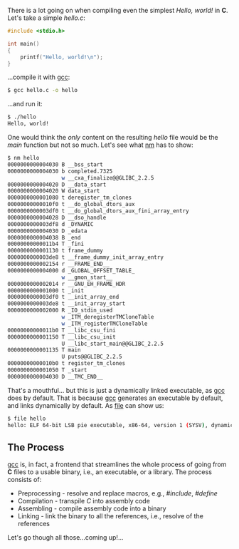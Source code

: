 There is a lot going on when compiling even the simplest _Hello, world!_ in **C**. Let's take a simple _hello.c_:
```c
#include <stdio.h>

int main()
{
    printf("Hello, world!\n");
}
```

...compile it with [gcc](https://linux.die.net/man/1/gcc):
```sh
$ gcc hello.c -o hello
```

...and run it:
```sh
$ ./hello
Hello, world!
```

One would think the _only_ content on the resulting _hello_ file would be the _main_ function but not so much. Let's see what [nm](https://linux.die.net/man/1/nm) has to show:
```sh
$ nm hello
0000000000004030 B __bss_start
0000000000004030 b completed.7325
                 w __cxa_finalize@@GLIBC_2.2.5
0000000000004020 D __data_start
0000000000004020 W data_start
0000000000001080 t deregister_tm_clones
00000000000010f0 t __do_global_dtors_aux
0000000000003df0 t __do_global_dtors_aux_fini_array_entry
0000000000004028 D __dso_handle
0000000000003df8 d _DYNAMIC
0000000000004030 D _edata
0000000000004038 B _end
00000000000011b4 T _fini
0000000000001130 t frame_dummy
0000000000003de8 t __frame_dummy_init_array_entry
0000000000002154 r __FRAME_END__
0000000000004000 d _GLOBAL_OFFSET_TABLE_
                 w __gmon_start__
0000000000002014 r __GNU_EH_FRAME_HDR
0000000000001000 t _init
0000000000003df0 t __init_array_end
0000000000003de8 t __init_array_start
0000000000002000 R _IO_stdin_used
                 w _ITM_deregisterTMCloneTable
                 w _ITM_registerTMCloneTable
00000000000011b0 T __libc_csu_fini
0000000000001150 T __libc_csu_init
                 U __libc_start_main@@GLIBC_2.2.5
0000000000001135 T main
                 U puts@@GLIBC_2.2.5
00000000000010b0 t register_tm_clones
0000000000001050 T _start
0000000000004030 D __TMC_END__
```

That's a mouthful... but this is just a dynamically linked executable, as [gcc](https://linux.die.net/man/1/gcc) does by default. That is because [gcc](https://linux.die.net/man/1/gcc) generates an executable by default, and links dynamically by default. As [file](https://linux.die.net/man/1/file) can show us:
```sh
$ file hello
hello: ELF 64-bit LSB pie executable, x86-64, version 1 (SYSV), dynamically linked, interpreter /lib64/ld-linux-x86-64.so.2, for GNU/Linux 3.2.0, BuildID[sha1]=16447818ee8a943c740e798502de69368488fbc4, not stripped
```

## The Process

[gcc](https://linux.die.net/man/1/gcc) is, in fact, a frontend that streamlines the whole process of going from **C** files to a usable binary, i.e., an executable, or a library. The process consists of:
- Preprocessing - resolve and replace macros, e.g., _#include_, _#define_
- Compilation - transpile *C* into assembly code
- Assembling - compile assembly code into a binary
- Linking - link the binary to all the references, i.e., resolve of the references

Let's go though all those...coming up!...